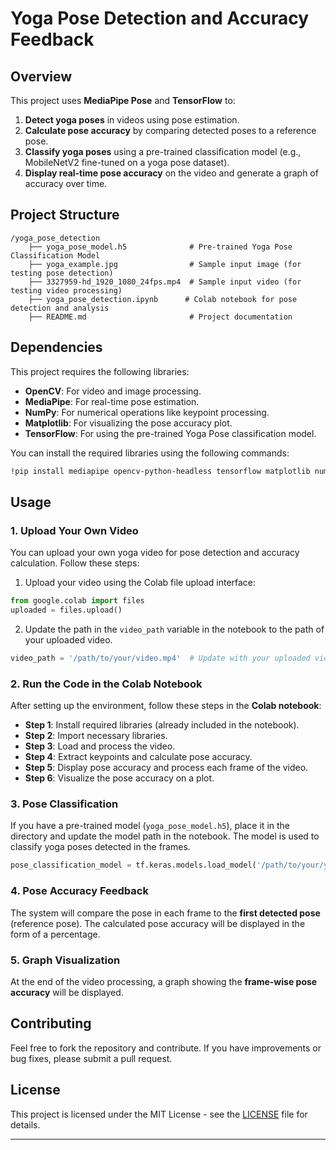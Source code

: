 # **Yoga Pose Detection and Accuracy Feedback**

## **Overview**

This project uses **MediaPipe Pose** and **TensorFlow** to:
1. **Detect yoga poses** in videos using pose estimation.
2. **Calculate pose accuracy** by comparing detected poses to a reference pose.
3. **Classify yoga poses** using a pre-trained classification model (e.g., MobileNetV2 fine-tuned on a yoga pose dataset).
4. **Display real-time pose accuracy** on the video and generate a graph of accuracy over time.

## **Project Structure**

```
/yoga_pose_detection
    ├── yoga_pose_model.h5              # Pre-trained Yoga Pose Classification Model
    ├── yoga_example.jpg                # Sample input image (for testing pose detection)
    ├── 3327959-hd_1920_1080_24fps.mp4  # Sample input video (for testing video processing)
    ├── yoga_pose_detection.ipynb      # Colab notebook for pose detection and analysis
    ├── README.md                       # Project documentation
```

## **Dependencies**

This project requires the following libraries:

- **OpenCV**: For video and image processing.
- **MediaPipe**: For real-time pose estimation.
- **NumPy**: For numerical operations like keypoint processing.
- **Matplotlib**: For visualizing the pose accuracy plot.
- **TensorFlow**: For using the pre-trained Yoga Pose classification model.

You can install the required libraries using the following commands:

```bash
!pip install mediapipe opencv-python-headless tensorflow matplotlib numpy
```

## **Usage**

### 1. **Upload Your Own Video**
You can upload your own yoga video for pose detection and accuracy calculation. Follow these steps:

1. Upload your video using the Colab file upload interface:

```python
from google.colab import files
uploaded = files.upload()
```

2. Update the path in the `video_path` variable in the notebook to the path of your uploaded video.

```python
video_path = '/path/to/your/video.mp4'  # Update with your uploaded video
```

### 2. **Run the Code in the Colab Notebook**
After setting up the environment, follow these steps in the **Colab notebook**:

- **Step 1**: Install required libraries (already included in the notebook).
- **Step 2**: Import necessary libraries.
- **Step 3**: Load and process the video.
- **Step 4**: Extract keypoints and calculate pose accuracy.
- **Step 5**: Display pose accuracy and process each frame of the video.
- **Step 6**: Visualize the pose accuracy on a plot.

### 3. **Pose Classification**
If you have a pre-trained model (`yoga_pose_model.h5`), place it in the directory and update the model path in the notebook. The model is used to classify yoga poses detected in the frames.

```python
pose_classification_model = tf.keras.models.load_model('/path/to/your/yoga_pose_model.h5')
```

### 4. **Pose Accuracy Feedback**
The system will compare the pose in each frame to the **first detected pose** (reference pose). The calculated pose accuracy will be displayed in the form of a percentage.

### 5. **Graph Visualization**
At the end of the video processing, a graph showing the **frame-wise pose accuracy** will be displayed.

## **Contributing**

Feel free to fork the repository and contribute. If you have improvements or bug fixes, please submit a pull request.

## **License**

This project is licensed under the MIT License - see the [LICENSE](LICENSE) file for details.

---
